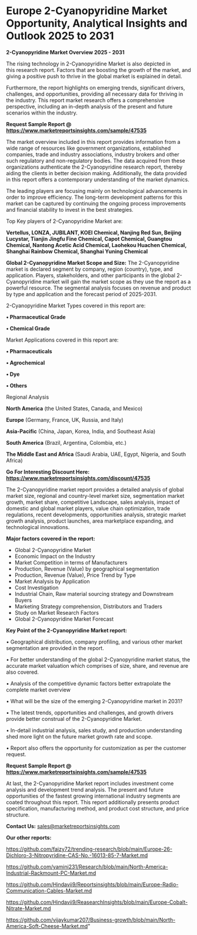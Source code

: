 # Europe 2-Cyanopyridine Market Opportunity, Analytical Insights and Outlook 2025 to 2031

<Strong> 2-Cyanopyridine Market Overview 2025 - 2031</strong>

The rising technology in 2-Cyanopyridine Market is also depicted in this research report. Factors that are boosting the growth of the market, and giving a positive push to thrive in the global market is explained in detail.

Furthermore, the report highlights on emerging trends, significant drivers, challenges, and opportunities, providing all necessary data for thriving in the industry. This report market research offers a comprehensive perspective, including an in-depth analysis of the present and future scenarios within the industry.

<strong>Request Sample Report @ <a href=https://www.marketreportsinsights.com/sample/47535>https://www.marketreportsinsights.com/sample/47535</a></strong>

The market overview included in this report provides information from a wide range of resources like government organizations, established companies, trade and industry associations, industry brokers and other such regulatory and non-regulatory bodies. The data acquired from these organizations authenticate the 2-Cyanopyridine research report, thereby aiding the clients in better decision making. Additionally, the data provided in this report offers a contemporary understanding of the market dynamics.

The leading players are focusing mainly on technological advancements in order to improve efficiency. The long-term development patterns for this market can be captured by continuing the ongoing process improvements and financial stability to invest in the best strategies.

Top Key players of 2-Cyanopyridine Market are:

<strong>Vertellus, LONZA, JUBILANT, KOEI Chemical, Nanjing Red Sun, Beijing Lucystar, Tianjin Jingfu Fine Chemical, Capot Chemical, Guangtou Chemical, Nantong Acetic Acid Chemical, Laohekou Huachen Chemical, Shanghai Rainbow Chemical, Shanghai Yuning Chemical</strong>

<strong><b>Global 2-Cyanopyridine Market Scope and Size:</b></strong>
The 2-Cyanopyridine market is declared segment by company, region (country), type, and application. Players, stakeholders, and other participants in the global 2-Cyanopyridine market will gain the market scope as they use the report as a powerful resource. The segmental analysis focuses on revenue and product by type and application and the forecast period of 2025-2031.

2-Cyanopyridine Market Types covered in this report are:

<strong>•  Pharmaceutical Grade

•  Chemical Grade</strong>

Market Applications covered in this report are:

<strong>•  Pharmaceuticals

•  Agrochemical

•  Dye

•  Others</strong> 

Regional Analysis

<strong>North America</strong> (the United States, Canada, and Mexico)

<strong>Europe</strong> (Germany, France, UK, Russia, and Italy)

<strong>Asia-Pacific</strong> (China, Japan, Korea, India, and Southeast Asia)

<strong>South America</strong> (Brazil, Argentina, Colombia, etc.)

<strong>The Middle East and Africa</strong> (Saudi Arabia, UAE, Egypt, Nigeria, and South Africa)

<strong>Go For Interesting Discount Here: <a href=https://www.marketreportsinsights.com/discount/47535>https://www.marketreportsinsights.com/discount/47535</a></strong>

The 2-Cyanopyridine market report provides a detailed analysis of global market size, regional and country-level market size, segmentation market growth, market share, competitive Landscape, sales analysis, impact of domestic and global market players, value chain optimization, trade regulations, recent developments, opportunities analysis, strategic market growth analysis, product launches, area marketplace expanding, and technological innovations.

<strong><b>Major factors covered in the report:</b></strong>
<ul>
  <li>Global 2-Cyanopyridine Market </li>
  <li>Economic Impact on the Industry</li>
  <li>Market Competition in terms of Manufacturers</li>
  <li>Production, Revenue (Value) by geographical segmentation</li>
  <li>Production, Revenue (Value), Price Trend by Type</li>
  <li>Market Analysis by Application</li>
  <li>Cost Investigation</li>
  <li>Industrial Chain, Raw material sourcing strategy and Downstream Buyers</li>
  <li>Marketing Strategy comprehension, Distributors and Traders</li>
  <li>Study on Market Research Factors</li>
  <li>Global 2-Cyanopyridine Market Forecast</li>
</ul>

<strong><b>Key Point of the 2-Cyanopyridine Market report:</b></strong>

• Geographical distribution, company profiling, and various other market segmentation are provided in the report.

• For better understanding of the global 2-Cyanopyridine market status, the accurate market valuation which comprises of size, share, and revenue are also covered.

• Analysis of the competitive dynamic factors better extrapolate the complete market overview

• What will be the size of the emerging 2-Cyanopyridine market in 2031?

• The latest trends, opportunities and challenges, and growth drivers provide better construal of the 2-Cyanopyridine Market.

• In-detail industrial analysis, sales study, and production understanding shed more light on the future market growth rate and scope.

• Report also offers the opportunity for customization as per the customer request.

<strong>Request Sample Report @ <a href=https://www.marketreportsinsights.com/sample/47535>https://www.marketreportsinsights.com/sample/47535</a></strong>

At last, the 2-Cyanopyridine Market report includes investment come analysis and development trend analysis. The present and future opportunities of the fastest growing international industry segments are coated throughout this report. This report additionally presents product specification, manufacturing method, and product cost structure, and price structure.

<strong>Contact Us:</strong>
sales@marketreportsinsights.com

<strong>Our other reports:</strong>

<a href=https://github.com/faizy72/trending-research/blob/main/Europe-26-Dichloro-3-Nitropyridine-CAS-No.-16013-85-7-Market.md>https://github.com/faizy72/trending-research/blob/main/Europe-26-Dichloro-3-Nitropyridine-CAS-No.-16013-85-7-Market.md</a>

<a href=https://github.com/yamini231/Research/blob/main/North-America-Industrial-Rackmount-PC-Market.md>https://github.com/yamini231/Research/blob/main/North-America-Industrial-Rackmount-PC-Market.md</a>

<a href=https://github.com/Hindavii9/Reportsinsights/blob/main/Europe-Radio-Communication-Cables-Market.md>https://github.com/Hindavii9/Reportsinsights/blob/main/Europe-Radio-Communication-Cables-Market.md</a>

<a href=https://github.com/Hindavii9/ReasearchInsights/blob/main/Europe-Cobalt-Nitrate-Market.md>https://github.com/Hindavii9/ReasearchInsights/blob/main/Europe-Cobalt-Nitrate-Market.md</a>

<a href=https://github.com/vijaykumar207/Business-growth/blob/main/North-America-Soft-Cheese-Market.md>https://github.com/vijaykumar207/Business-growth/blob/main/North-America-Soft-Cheese-Market.md</a>"
